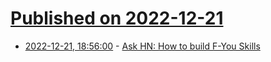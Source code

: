 # [Published on 2022-12-21](index.md)

* [2022-12-21, 18:56:00](https://news.ycombinator.com/item?id=34084782) - [Ask HN: How to build F-You Skills](https://news.ycombinator.com/item?id=34084782)
